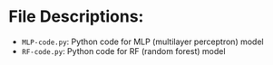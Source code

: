 # File Descriptions:
- `MLP-code.py`: Python code for MLP (multilayer perceptron) model
- `RF-code.py`: Python code for RF (random forest) model
